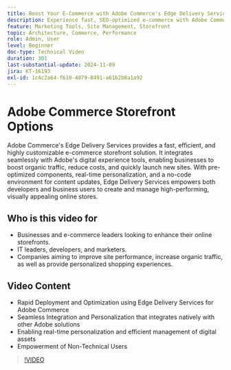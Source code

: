 ```yaml
---
title: Boost Your E-Commerce with Adobe Commerce's Edge Delivery Services
description: Experience fast, SEO-optimized e-commerce with Adobe Commerce. Boost traffic, save costs, and easily manage your storefront with Edge Delivery Services.
feature: Marketing Tools, Site Management, Storefront
topic: Architecture, Commerce, Performance
role: Admin, User
level: Beginner
doc-type: Technical Video
duration: 301
last-substantial-update: 2024-11-09
jira: KT-16193
exl-id: 1c4c2a64-f610-4079-8491-a61b2b8a1a92
---
```

# Adobe Commerce Storefront Options

Adobe Commerce's Edge Delivery Services provides a fast, efficient, and highly customizable e-commerce storefront solution.
It integrates seamlessly with Adobe's digital experience tools, enabling businesses to boost organic traffic, reduce costs, and quickly launch new sites. With pre-optimized components, real-time personalization, and a no-code environment for content updates, Edge Delivery Services empowers both developers and business users to create and manage high-performing, visually appealing online stores.

## Who is this video for

- Businesses and e-commerce leaders looking to enhance their online storefronts.
- IT leaders, developers, and marketers.
- Companies aiming to improve site performance, increase organic traffic, as well as provide personalized shopping experiences.

## Video Content
 
- Rapid Deployment and Optimization using Edge Delivery Services for Adobe Commerce
- Seamless Integration and Personalization that integrates natively with other Adobe solutions
- Enabling real-time personalization and efficient management of digital assets
- Empowerment of Non-Technical Users

>[!VIDEO](https://video.tv.adobe.com/v/3431725?learn=on)
